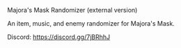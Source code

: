 Majora's Mask Randomizer (external version)

An item, music, and enemy randomizer for Majora's Mask.

Discord: https://discord.gg/7jBRhhJ
